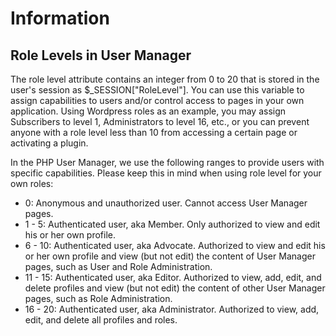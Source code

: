 # Information

## Role Levels in User Manager

The role level attribute contains an integer from 0 to 20 that is stored in the user's session as $_SESSION["RoleLevel"]. You can use this variable to assign capabilities to users and/or control access to pages in your own application. Using Wordpress roles as an example, you may assign Subscribers to level 1, Administrators to level 16, etc., or you can prevent anyone with a role level less than 10 from accessing a certain page or activating a plugin.

In the PHP User Manager, we use the following ranges to provide users with specific capabilities. Please keep this in mind when using role level for your own roles:

- 0: Anonymous and unauthorized user. Cannot access User Manager pages.
- 1 - 5: Authenticated user, aka Member. Only authorized to view and edit his or her own profile.
- 6 - 10: Authenticated user, aka Advocate. Authorized to view and edit his or her own profile and view (but not edit) the content of User Manager pages, such as User and Role Administration.
- 11 - 15: Authenticated user, aka Editor. Authorized to view, add, edit, and delete profiles and view (but not edit) the content of other User Manager pages, such as Role Administration.
- 16 - 20: Authenticated user, aka Administrator. Authorized to view, add, edit, and delete all profiles and roles.

